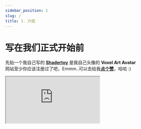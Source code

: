 ```yaml
---
sidebar_position: 1
slug: /
title: 1. 介绍
---
```


# 写在我们正式开始前

先贴一个我自己写的 [**Shadertoy**](https://www.shadertoy.com/view/XX3cDr) 是我自己头像的 **Voxel Art Avatar**      
网站至少你应该注册过了吧，Emmm..可以去给我[**点个赞**](https://www.shadertoy.com/view/XX3cDr)，哈哈 :)
<div style={{ width: '100%', height: 0, paddingBottom: '56.25%', position: 'relative' }}>
  <iframe 
    src="https://www.shadertoy.com/embed/XX3cDr?gui=true&t=10&paused=false&muted=false" 
    style={{ position: 'absolute', top: 0, left: 0, width: '100%', height: '100%', border: '1px solid #ccc' }}
    frameBorder="1" 
    allowFullScreen
    title="Shadertoy Frame"
  />
</div>

##### 注：本教程翻译自 [**Nathan Vaughn**](https://inspirnathan.com/about) 博客上的 [**Shadertoy 英文教程**](https://inspirnathan.com/posts/47-shadertoy-tutorial-part-1)，有兴趣的可以去观摩学习英文原版。
 
你好！我的朋友，我最近对着色器以及它们的神奇之处着迷。今天，我将讨论如何使用一个名为 [Shadertoy](https://www.shadertoy.com/) 的出色在线工具创建像素着色器，该工具由两位非常有才华的人 [Inigo Quilez](https://www.iquilezles.org/) 和 [Pol Jeremias](http://www.poljeremias.com/) 创建。

## 什么是着色器（Shader）？
[着色器(Shader)](https://en.wikipedia.org/wiki/Shader)是功能强大的程序，最初用于对 3D 场景中的对象进行着色。如今，着色器有多种用途。着色器程序通常在计算机的图形处理单元 （GPU） 上运行，它们可以在其中并行运行。
:::tip tip

了解着色器在 GPU 上并行运行非常重要。你写的程序将同时为 Shadertoy 中的每个像素独立运行。

:::
[高级着色语言 （HLSL）](https://en.wikipedia.org/wiki/High-Level_Shading_Language) 和 [OpenGL 着色语言 （GLSL）](https://en.wikipedia.org/wiki/OpenGL_Shading_Language) 等着色器语言是用于对 GPU 渲染管道进行编程的最常用语言。这些语言的语法类似于 [C 编程语言](https://en.wikipedia.org/wiki/C_(programming_language))。

当你玩 Minecraft 等游戏时，着色器用于使世界看起来是 3D，因为你从 2D 屏幕（即计算机显示器或手机屏幕）查看世界。着色器还可以通过调整光线与对象的交互方式或对象在屏幕上的渲染方式来彻底改变游戏的外观。此 [YouTube 视频](https://www.youtube.com/watch?v=1BnNAu_L4FA)展示了 10 个着色器，它们可以使 Minecraft 看起来完全不同并展示着色器的美感。


通常我们会看到着色器有两种形式：顶点着色器（vertex shaders）和片段着色器（fragment shaders）。顶点着色器用于创建各种对象的 3D 网格的顶点，例如球体、立方体、大象、3D 游戏的主角等。来自顶点着色器的信息将传递给几何着色器（geometry shaders），然后几何着色器可以在片段着色器之前操作这些顶点或执行额外操作。你通常不会听到太多关于几何着色器的讨论。管道的最后一部分是片段着色器。片段着色器计算像素的最终颜色，并确定是否应向用户显示像素。


<p align="center">![-](./img/img-1.png)</p>
<p align="center">[Learn OpenGL](https://learnopengl.com/Getting-started/Hello-Triangle) 提供的管线渲染阶段</p>


例如，假设我们有一个顶点着色器，它以三角形的形式在屏幕上绘制三个点/顶点。一旦这些顶点传递到片段着色器，就可以自动填充每个顶点之间的像素颜色。GPU 非常了解如何**插值**。假设为顶点着色器中的每个顶点分配了颜色，则 GPU 可以在每个顶点之间插入颜色以填充三角形。

<p align="center">![-](./img/img-2.png)</p>

在 `Unity` 或 `Unreal` 等游戏引擎中，顶点着色器和片段着色器大量用于 3D 游戏。Unity 在着色器之上提供了一个称为 ShaderLab 的抽象，这是一种位于 HLSL 之上的语言，可帮助你更轻松地为游戏编写着色器。此外，Unity 还提供了一个名为 **Shader Graph** 的可视化工具，让你无需编写代码即可构建着色器。如果你在 Google 上搜索“Unity 着色器”，你会发现数百个执行许多不同功能的着色器。你可以创建着色器，使对象发光，使角色变得半透明，甚至创建将着色器应用于游戏整个视图的“图像效果”。可以使用着色器的方式有无数种。


你可能经常听到片段着色器被称为**像素着色器（pixel shaders）**。大多情况下术语“**片段着色器（ragment shader）**”更准确。而在某些应用程序（如 Shadertoy）中，需要将每个像素绘制到屏幕上，因此在该上下文中称它们为像素着色器貌似更有道理。


着色器还负责渲染游戏中的着色和光照，但它们的用途远不止于此。着色器程序可以在 GPU 上运行，那么为什么不利用它提供的并行化呢？你可以创建一个**计算着色器（compute shader）**，在 GPU 而不是 CPU 中运行大量计算。事实上，`Tensorflow.js` 利用 GPU 在浏览器中更快地训练机器学习模型。


## 什么是 Shadertoy？

在接下来的系列文章中，我将讨论 Shadertoy。Shadertoy 是一个帮助用户创建像素着色器并与他人共享的网站，类似于带有 HTML、CSS 和 JavaScript 的 **Codepen**。
:::tip tip

在学习本教程时，请确保你使用的是支持 WebGL 2.0 的现代浏览器，例如 Google Chrome。

:::

Shadertoy 利用 `WebGL API` 使用 GPU 在浏览器中渲染图形。WebGL 允许你在 GLSL 中编写着色器并支持硬件加速。也就是说，你可以利用 GPU 并行处理屏幕上的像素，以加快渲染速度。还记得在使用 `HTML Canvas API` 时必须使用 ctx.getContext（'2d'） 吗？Shadertoy 使用具有 webgl 上下文的画布而不是 2d，因此可以使用 WebGL 以更高的性能将像素绘制到屏幕上。
:::warning warning

尽管 Shadertoy 使用 GPU 来帮助提高渲染性能，但在打开执行大量计算的某人的 Shadertoy 着色器时，你的计算机速度可能会稍慢。请确保你计算机的 GPU 可以处理它，并了解它可能会很快耗尽设备的电池。

:::

现代 3D 游戏引擎（如 Unity 和 Unreal Engine）以及 3D 建模软件（如 Blender）运行速度非常快，因为它们同时使用顶点和片段着色器，并且可以为你执行大量优化。在 Shadertoy 中，你**无权访问顶点着色器**。你必须依靠**光线行进（Ray Marching）** 和 **符号距离场/函数 （SDF）** 等算法来渲染 3D 场景，这在计算上可能很昂贵。


请注意，在 Shadertoy 中编写着色器并不能保证它们可以在其他环境（如 Unity）中工作。你可能必须将 GLSL 代码转换为目标环境支持的语法，例如 HLSL。Shadertoy 还提供了在其他环境中可能不支持的全局变量。不过，不要让它阻止你！完全可以调整 Shadertoy 代码并在游戏或建模软件中使用它们。它只需要一些额外的工作。事实上，**Shadertoy 是在游戏引擎或建模软件中使用着色器之前对其进行试验的好方法**。


Shadertoy 是练习使用 GLSL 创建着色器的好方法，可帮助你更数学地思考。绘制 3D 场景需要大量的矢量运算。这在智力上是刺激性的，是向朋友炫耀你的技能的好方法。如果你浏览 Shadertoy，你会看到大量仅用数学和代码绘制的精美作品！一旦你掌握了 Shadertoy 的窍门，你就会发现它真的非常有趣！

## Shadertoy 简介
Shadertoy 负责设置支持 WebGL 的 HTML 画布，因此你只需担心使用 GLSL 编程语言编写着色器逻辑即可。缺点是，**Shadertoy 不允许你编写顶点着色器，而只允许你编写像素着色器**。它实质上提供了一个环境，用于试验着色器的片段端，因此你可以并行操作画布上的所有像素。

在 Shadertoy 的顶部导航栏上，你可以单击 `New` 以启动新的着色器。

<p align="center">![-](./img/img-3.png)</p>

让我们分析一下我们在屏幕上看到的一切。显然，我们在右侧看到一个用于编写 GLSL 代码的代码编辑器，但让我来介绍一下大多数可用的工具，按照上图中进行的编号。

1. 用于显示着色器代码输出的画布。你的着色器将针对画布中的每个像素并行运行。
2. 左：将时间倒回零。中间：播放/暂停着色器动画。右：自页面加载以来的时间（以秒为单位）。
3. 每秒帧数 （fps） 将让你知道你的计算机处理着色器的能力。通常运行在 60fps 左右或更低。
4. 画布分辨率（宽乘高）。这些值在 “iResolution” 全局变量中提供给你。
5. 左：通过按下、录制并再次按下来录制 html 视频。中间：调整着色器中播放音频的音量。右：按该符号可将画布展开至全屏模式。
6. 单击加号图标以添加其他脚本。缓冲区（A、B、C、D）可以使用 Shadertoy 提供的“通道”进行访问。使用 “Common” 在脚本之间共享代码。当想要编写生成音频的着色器时，请使用 “Sound”。使用 “Cubemap” 生成立方体贴图。 
7. 单击小箭头可查看 Shadertoy 提供的全局变量列表。你可以在着色器代码中使用这些变量。
8. 单击小箭头以编译着色器代码，并在画布中查看输出。你可以使用 Alt+Enter 或 Option+Enter 快速编译代码。你可以单击“Compiled in ...”查看编译后的代码。
9. Shadertoy 提供了四个通道，可以通过全局变量（如 “iChannel0”、“iChannel1 等”）在代码中访问这些通道。如果你单击其中一个通道，你可以以键盘、网络摄像头、音频等形式向着色器添加纹理或交互性。
10. Shadertoy 提供了在代码窗口中调整文本大小的选项。如果单击问号，则可以看到有关用于运行代码的编译器的信息。你还可以查看 Shadertoy 添加了哪些函数或输入。

Shadertoy 提供了一个很好的环境来编写 GLSL 代码，但请记住，它注入了变量、函数和其他实用程序，这可能使其与在其他环境中编写的 GLSL 代码略有不同。Shadertoy 提供这些功能是为了在开发着色器时为你提供方便。例如，变量“iTime”是一个全局变量，用于访问自页面加载以来经过的时间（以秒为单位）。

## 了解着色器代码

```cpp title="首次在 Shadertoy 中启动新着色器时，会发现以下代码："
void mainImage( out vec4 fragColor, in vec2 fragCoord )
{
  // Normalized pixel coordinates (from 0 to 1)
  vec2 uv = fragCoord/iResolution.xy;

  vec3 col = 0.5 + 0.5*cos(iTime+uv.xyx+vec3(0,2,4));

  // Output to screen
  fragColor = vec4(col,1.0);
}
```
可以通过按上图第 8 条中提到的小箭头来运行代码，或者按 Alt+Center 或 Option+Enter 作为键盘快捷键。

如果你以前从未使用过着色器，那也没关系！我将尽我所能解释你在 Shadertoy 中编写着色器时使用的 GLSL 语法。你马上就会注意到，这是一种静态类型的语言，如 C、C++、Java 和 C#。GLSL 也使用类型的概念。其中一些类型包括：bool （布尔值）、int （整数）、float （十进制） 和 vec （向量）。GLSL 还要求在每行的末尾放置分号。否则，编译器将引发错误。

在上面的代码片段中，我们定义了一个 mainImage 函数，该函数必须存在于 Shadertoy 着色器中。它不返回任何内容，因此返回类型为 void。它接受两个参数：fragColor 和 fragCoord。

你可能会对`in` 和 `out` 关键字迷惑。对于 Shadertoy，你通常只需在 mainImage 函数中考虑这些关键字。还记得我说过着色器允许我们为 GPU 渲染管道编写程序吗？将 in 和 out 视为输入和输出。Shadertoy 为我们提供了一个输入，我们将写入一个颜色作为输出。

在继续之前，让我们将代码更改为更简单的代码：
```cpp title="glsl"
void mainImage( out vec4 fragColor, in vec2 fragCoord )
{
  // Normalized pixel coordinates (from 0 to 1)
  vec2 uv = fragCoord/iResolution.xy;

  vec3 col = vec3(0., 0., 1.); // RGB values

  // Output to screen
  fragColor = vec4(col,1.0);
}
```

当我们运行着色器程序时，我们应该最终得到一个完全蓝色的画布。着色器程序对画布上的每个像素**同时（IN PARALLEL）** 运行。请记住这一点非常重要。您必须考虑如何编写代码，以便根据像素坐标更改像素的颜色。事实证明，我们只需像素坐标就可以创作出令人惊叹的艺术品！

<p align="center">![-](./img/img-4.png)</p>

在着色器中，我们使用介于 0 和 1 之间的范围指定 RGB（红色、绿色、蓝色）值。如果颜色值介于 0 和 255 之间，则可以通过除以 255 来规范化它们。

我们已经了解了如何更改画布的颜色，但是我们的着色器程序内部发生了什么？mainImage 函数中的第一行声明一个名为 uv 的变量，该变量的类型为 vec2。如果你还记得你在学校里的向量算术，这意味着我们有一个带有 “x” 分量和 “y” 分量的向量。类型为 vec3 的变量将具有额外的 “z” 分量。

您可能在学校里学过 3D 坐标系。它允许我们在纸或其他一些平面上绘制 3D 坐标。显然，在 2D 表面上可视化 3D 有点困难，因此古代杰出的数学家创建了一个 3D 坐标系来帮助我们可视化 3D 空间中的点。

但是，您应该将着色器代码中的向量视为可以容纳 1 到 4 个值的“数组”。有时，矢量可以保存有关 3D 空间中 XYZ 坐标的信息，也可以包含有关 RGB 值的信息。因此，以下内容在着色器程序中是等效的：

```
color.r = color.x
color.g = color.y
color.b = color.z
color.a = color.w
```

是的，可以有类型为 vec4 的变量，字母 w 或 a 用于表示第四个值。a 代表“alpha”，因为颜色可以具有 alpha 通道以及正常的 RGB 值。我猜他们选择 w 是因为它在字母表中的 x 之前，而且他们已经到达了最后一个字母🤷。

**uv 变量**实际上并不代表任何事物的首字母缩略词。它指的是 UV 映射主题，通常用于在 3D 对象上映射纹理片段（例如图像）。与 Shadertoy 不同，UV 映射的概念更适用于允许您访问顶点着色器的环境，但您仍然可以在 Shadertoy 中利用纹理数据。

**fragCoord 变量**表示画布的 XY 坐标。左下角从 （0， 0） 开始，右上角是 （iResolution.x， iResolution.y）。通过将 fragCoord 除以 iResolution.xy，我们能够标准化 0 和 1 之间的像素坐标。

请注意，我们可以很容易地在两个相同类型的变量之间执行算术运算，即使它们是向量。这与对单个组件执行操作相同：

```cpp
uv = fragCoord/iResolution.xy

// The above is the same as:
uv.x = fragCoord.x/iResolution.x
uv.y = fragCoord.y/iResolution.y
```

当我们使用 iResolution.xy ，.xy 部分仅指矢量的 XY 分量。这样，即使 iResolution 恰好是 vec3 类型，我们也只剥离我们关心的向量的分量。

根据这篇 [**Stack Overflow 博文**](https://stackoverflow.com/questions/27888323/what-does-iresolution-mean-in-a-shader)，z 分量表示像素纵横比，通常为 1.0。值为 1 表示您的显示器具有方形像素。您通常不会看到人们那么频繁地使用 iResolution 的 z 分量（如果有的话）。

我们也可以在定义 vector 时使用简单的方式。下面的代码片段将整个画布的颜色设置为黑色。
```cpp
void mainImage( out vec4 fragColor, in vec2 fragCoord )
{
  // Normalized pixel coordinates (from 0 to 1)
  vec2 uv = fragCoord/iResolution.xy;

  vec3 col = vec3(0); // Same as vec3(0, 0, 0)

  // Output to screen
  fragColor = vec4(col,1.0);
}
```
<p align="center">![-](./img/img-5.png)</p>
当我们定义一个向量时，着色器代码足够智能，如果只指定一个值，则可以在向量的所有值上应用相同的值。因此 vec3（0） 扩展为 vec3（0,0,0）。

:::tip tip

如果您尝试使用小于零的值作为输出片段颜色，它将被限制为零。同样，任何大于 1 的值都将被限制为 1。这仅适用于最终片段颜色中的颜色值。

:::

请务必记住，在 Shadertoy 和大多数着色器环境中进行调试通常主要是可视化的。**你没有像 console.log 这样的东西来拯救你。您必须使用颜色来帮助您调试。**

让我们尝试使用以下代码在屏幕上可视化像素坐标：

```cpp
void mainImage( out vec4 fragColor, in vec2 fragCoord )
{
  // Normalized pixel coordinates (from 0 to 1)
  vec2 uv = fragCoord/iResolution.xy;

  vec3 col = vec3(uv, 0); // This is the same as vec3(uv.x, uv.y, 0)

  // Output to screen
  fragColor = vec4(col,1.0);
}
```

我们最终应该得到一张混合了黑色、红色、绿色和黄色的画布。
<p align="center">![-](./img/img-6.png)</p>

这看起来很漂亮，但它对我们有什么帮助呢？uv 变量表示 x 轴和 y 轴上介于 0 和 1 之间的标准化画布坐标。画布的左下角有坐标 (0, 0)。画布的右上角为坐标 (1, 1)。

在 col 变量中，我们将其设置为等于 (uv.x, uv.y, 0)，这意味着画布中不应出现任何蓝色。当 uv.x 和 uv.y 等于 0 时，我们得到黑色。当它们都等于 1 时，我们就会得到黄色，因为在计算机图形学中，黄色是红色和绿色值的组合。画布的左上角是 (0, 1)，这意味着 col 变量等于 (0, 1, 0)，即绿色。右下角的坐标为 (1, 0)，这意味着 col 等于 (1, 0, 0)，即红色。

## 结论

唷！在本文中，我介绍了许多有关着色器和 Shadertoy 的信息。我希望你还和我在一起！当我第一次学习着色器时，就像进入了一个全新的编程领域。这与我习惯的完全不同，但它令人兴奋且具有挑战性！在接下来的系列文章中，我将讨论如何在画布上创建形状并制作动画！